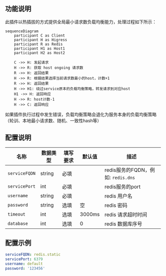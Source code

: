 ## 功能说明

此插件以热插拔的方式提供全局最小请求数负载均衡能力，处理过程如下所示：

```mermaid
sequenceDiagram
	participant C as Client
	participant H as Higress
	participant R as Redis
	participant H1 as Host1
	participant H2 as Host2

	C ->> H: 发起请求
	H ->> R: 获取 host ongoing 请求数
	R ->> H: 返回结果
	H ->> R: 根据结果选择当前请求数最小的host，计数+1
	R ->> H: 返回结果
	H ->> H1: 绕过service原本的负载均衡策略，转发请求到对应host
	H1 ->> H: 返回响应
	H ->> R: host计数-1
	H ->> C: 返回响应
```

如果插件执行过程中发生错误，负载均衡策略会退化为服务本身的负载均衡策略（轮训、本地最小请求数、随机、一致性hash等）

## 配置说明

| 名称                | 数据类型         | 填写要求          | 默认值       | 描述                                 |
|--------------------|-----------------|------------------|-------------|-------------------------------------|
| `serviceFQDN`      | string          | 必填              |             | redis服务的FQDN，例如: `redis.dns`    |
| `servicePort`      | int             | 必填              |             | redis服务的port                      |
| `username`         | string          | 必填              |             | redis 用户名                         |
| `password`         | string          | 选填              | 空          | redis 密码                           |
| `timeout`          | int             | 选填              | 3000ms      | redis 请求超时时间                    |
| `database`         | int             | 选填              | 0           | redis 数据库序号                      |

## 配置示例

```yaml
serviceFQDN: redis.static
servicePort: 6379
username: default
password: '123456'
```

